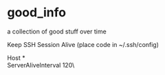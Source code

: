 # good_info
a collection of good stuff over time

Keep SSH Session Alive (place code in ~/.ssh/config)


Host *\
ServerAliveInterval 120\
